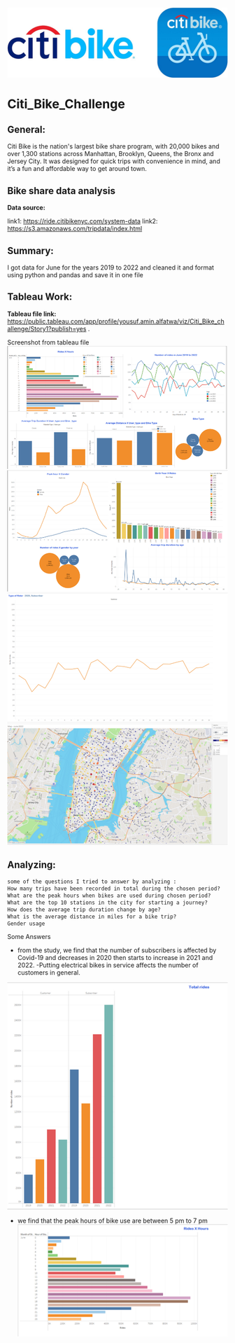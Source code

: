 ![](Images/cover.jpeg)
# Citi_Bike_Challenge
## General:
Citi Bike is the nation's largest bike share program, with 20,000 bikes and over 1,300 stations across Manhattan, Brooklyn, Queens, the Bronx and Jersey City. It was designed for quick trips with convenience in mind, and it’s a fun and affordable way to get around town.

## Bike share data analysis 
**Data source:**

link1: https://ride.citibikenyc.com/system-data
link2: https://s3.amazonaws.com/tripdata/index.html

## Summary:

I got data for June for the years 2019 to 2022 and cleaned it and format using python and pandas and save it in one file










## Tableau Work:

**Tableau file link:** https://public.tableau.com/app/profile/yousuf.amin.alfatwa/viz/Citi_Bike_challenge/Story1?publish=yes .

Screenshot from tableau file 
![dash1](Images/dash_1.png)
![dash2](Images/dash_2.png)
![sub](Images/sub21.png)
![map](Images/map.png)




## Analyzing:

	some of the questions I tried to answer by analyzing :
	How many trips have been recorded in total during the chosen period?
	What are the peak hours when bikes are used during chosen period?
	What are the top 10 stations in the city for starting a journey?
	How does the average trip duration change by age?
	What is the average distance in miles for a bike trip?
	Gender usage

Some Answers
- from the study, we find that the number of subscribers is affected by Covid-19 and decreases in 2020 then starts to increase in 2021 and 2022.
-Putting electrical bikes in service affects the number of customers in general.

![result](Images/number_of_subs.png)

- we find that the peak hours of bike use are  between 5 pm to 7 pm
![result](Images/peak.png)
